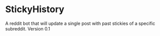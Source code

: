 # StickyHistory
A reddit bot that will update a single post with past stickies of a specific subreddit.
Version 0.1
